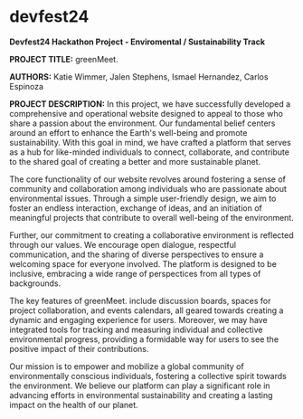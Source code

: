 # devfest24

**Devfest24 Hackathon Project - Enviromental / Sustainability Track**

**PROJECT TITLE:** 
greenMeet.

**AUTHORS:** 
Katie Wimmer, Jalen Stephens, Ismael Hernandez, Carlos Espinoza

**PROJECT DESCRIPTION:**
In this project, we have successfully developed a comprehensive and operational website designed to appeal to those who share a passion about the environment. Our fundamental belief centers around an effort to enhance the Earth's well-being and promote sustainability. With this goal in mind, we have crafted a platform that serves as a hub for like-minded individuals to connect, collaborate, and contribute to the shared goal of creating a better and more sustainable planet.

The core functionality of our website revolves around fostering a sense of community and collaboration among individuals who are passionate about environmental issues. Through a simple user-friendly design, we aim to foster an endless interaction, exchange of ideas, and an initiation of meaningful projects that contribute to overall well-being of the environment.

Further, our commitment to creating a collaborative environment is reflected through our values. We encourage open dialogue, respectful communication, and the sharing of diverse perspectives to ensure a welcoming space for everyone involved. The platform is designed to be inclusive, embracing a wide range of perspectices from all types of backgrounds. 

The key features of greenMeet. include discussion boards, spaces for project collaboration, and events calendars, all geared towards creating a dynamic and engaging experience for users. Moreover, we may have integrated tools for tracking and measuring individual and collective environmental progress, providing a formidable way for users to see the positive impact of their contributions.

Our mission is to empower and mobilize a global community of environmentally conscious individuals, fostering a collective spirit towards the environment. We believe our platform can play a significant role in advancing efforts in environmental sustainability and creating a lasting impact on the health of our planet.





